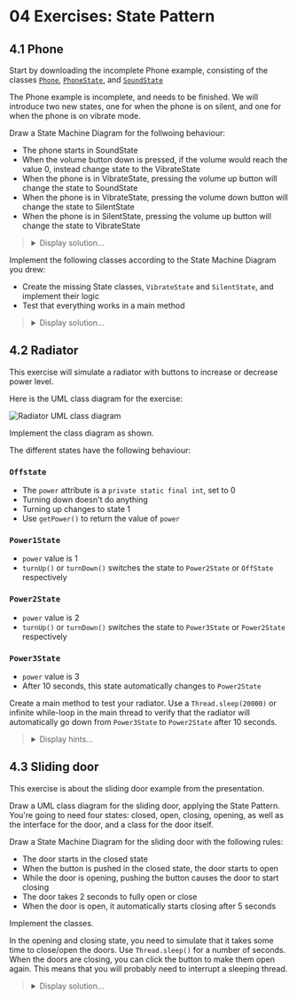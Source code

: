 # 04 Exercises: State Pattern

## 4.1 Phone

Start by downloading the incomplete Phone example, consisting of the classes [`Phone`](https://github.com/MichaelViuff/SDJ2/blob/main/04%20State%20Pattern/Examples/Phone.java), [`PhoneState`](https://github.com/MichaelViuff/SDJ2/blob/main/04%20State%20Pattern/Examples/PhoneState.java), and [`SoundState`](https://github.com/MichaelViuff/SDJ2/blob/main/04%20State%20Pattern/Examples/SoundState.java)

The Phone example is incomplete, and needs to be finished.
We will introduce two new states, one for when the phone is on silent, and one for when the phone is on vibrate mode.

Draw a State Machine Diagram for the follwoing behaviour:
 - The phone starts in SoundState
 - When the volume button down is pressed, if the volume would reach the value 0, instead change state to the VibrateState
 - When the phone is in VibrateState, pressing the volume up button will change the state to SoundState
 - When the phone is in VibrateState, pressing the volume down button will change the state to SilentState
 - When the phone is in SilentState, pressing the volume up button will change the state to VibrateState

<blockquote>
<details>
<summary>Display solution...</summary>
 <img  src="https://github.com/MichaelViuff/SDJ2/blob/main/04%20State%20Pattern/Images/PhoneStateMachine.PNG" />
</details>
</blockquote>

Implement the following classes according to the State Machine Diagram you drew:
 - Create the missing State classes, `VibrateState` and `SilentState`, and implement their logic
 - Test that everything works in a main method

<blockquote>
<details>
<summary>Display solution...</summary>

```java
public class VibrateState implements PhoneState
{
    @Override
    public void onReceiveMessage(String message, Phone phone)
    {
        phone.vibrate();
        System.out.println(message);
    }

    @Override
    public void onReceiveCall(Phone phone)
    {
        phone.vibrate();
    }

    @Override
    public void onVolumeButtonUp(Phone phone)
    {
        phone.changeToSoundState();
    }

    @Override
    public void onVolumeButtonDown(Phone phone)
    {
        phone.changeToSilentState();
    }
}
```

```java
public class SilentState implements PhoneState
{
    @Override
    public void onReceiveMessage(String message, Phone phone)
    {
        System.out.println(message);
    }

    @Override
    public void onReceiveCall(Phone phone)
    {
        //Do nothing
    }

    @Override
    public void onVolumeButtonUp(Phone phone)
    {
        phone.changeToVibrateState();
    }

    @Override
    public void onVolumeButtonDown(Phone phone)
    {
        //Do nothing
    }
}
```

```java
public class Main
{
    public static void main(String[] args)
    {
        Phone phone = new Phone();
        phone.receiveMessage("This message was delivered while phone should be in Sound State");
        for (int i = 0; i <= 100; i++)
        {
            phone.volumeDownButton();
        }
        phone.receiveMessage("This message was delivered while phone should be in Silent State");
        phone.volumeUpButton();
        phone.receiveMessage("This message was delivered while phone should be in Vibrate State");
    }
}
```
</details>
</blockquote>

## 4.2 Radiator

This exercise will simulate a radiator with buttons to increase or decrease power level.

Here is the UML class diagram for the exercise:

![Radiator UML class diagram](https://github.com/MichaelViuff/SDJ2/blob/main/04%20State%20Pattern/Images/RadiatorUML.png)

Implement the class diagram as shown.

The different states have the following behaviour:

### `Offstate`
 - The `power` attribute is a `private static final int`, set to 0
 - Turning down doesn't do anything
 - Turning up changes to state 1
 - Use `getPower()` to return the value of `power`

### `Power1State`
 - `power` value is 1
 - `turnUp()` or `turnDown()` switches the state to `Power2State` or `OffState` respectively

### `Power2State`
 - `power` value is 2
 - `turnUp()` or `turnDown()` switches the state to `Power3State` or `Power2State` respectively

### `Power3State`
 - `power` value is 3
 - After 10 seconds, this state automatically changes to `Power2State`

Create a main method to test your radiator. Use a `Thread.sleep(20000)` or infinite while-loop in the main thread to verify that the radiator will automatically go down from `Power3State` to `Power2State` after 10 seconds.

<blockquote>
<details>
<summary>Display hints...</summary>
<p>
Let the states create new instances every time they change, instead of storing and reusing states in the <code>Radiator</code>.

In the <code>Power3State</code> constructor, you must start a new thread, which will sleep 10 seconds, and then switch down to <code>Power2State</code>. 
 
This can be done with an anonymous inner class inside <code>Power3State</code> to handle the thread. 
You should make the thread a daemon thread, before calling the <code>start()</code> method (using <code>thread.setDaemon(true)</code>). This will make sure the thread is terminated, if the program is shut down.

In the <code>turnDown()</code> method of <code>Power3State</code>, you must interrupt the thread that was started from the constructor to prevent it from automatically switching state later. Otherwise, you will run into the scenario where you turn the power down, and then the sleeping thread will later wake up and change the power again.
</p>
<details>
<summary>Display solution...</summary>

```java
public class Radiator
{
  private RadiatorState currentState;

  public Radiator()
  {
    currentState = new OffState();
  }

  public void turnUp()
  {
    currentState.turnUp(this);
  }

  public void turnDown()
  {
    currentState.turnDown(this);
  }

  public int getPower()
  {
    return currentState.getPower();
  }

  void setPowerState(RadiatorState newState)
  {
    currentState = newState;
  }
}

public interface RadiatorState
{
  void turnUp(Radiator radiator);
  void turnDown(Radiator radiator);
  int getPower();
}
```

```java
public class OffState implements RadiatorState
{
  private final static int POWER = 0;

  @Override public void turnUp(Radiator radiator)
  {
    radiator.setPowerState(new Power1State());
  }

  @Override public void turnDown(Radiator radiator)
  {
    //do nothing
  }

  @Override public int getPower()
  {
    return POWER;
  }
}
```

```java
public class Power1State implements RadiatorState
{
  private final static int POWER = 1;

  @Override public void turnUp(Radiator radiator)
  {
    radiator.setPowerState(new Power2State());
  }

  @Override public void turnDown(Radiator radiator)
  {
    radiator.setPowerState(new OffState());
  }

  @Override public int getPower()
  {
    return POWER;
  }
}
```

```java
public class Power2State implements RadiatorState
{
  private final static int POWER = 2;

  @Override public void turnUp(Radiator radiator)
  {
    radiator.setPowerState(new Power3State(radiator));
  }

  @Override public void turnDown(Radiator radiator)
  {
    radiator.setPowerState(new Power1State());
  }

  @Override public int getPower()
  {
    return POWER;
  }
}
```

```java
public class Power3State implements RadiatorState
{
  private final static int POWER = 3;
  private Thread turnDownAfter10Thread;

  public Power3State(Radiator radiator)
  {
    turnDownAfter10Thread = new Thread(() -> turnDownAfter10(radiator));
    turnDownAfter10Thread.setDaemon(true);
    turnDownAfter10Thread.start();
  }

  private void turnDownAfter10(Radiator radiator)
  {
    try
    {
      Thread.sleep(1000);
      radiator.setPowerState(new Power2State());
    }
    catch (InterruptedException e)
    {
      //This happens when the state is changed manually before the automatic trigger
    }
  }

  @Override public void turnUp(Radiator radiator)
  {
    //do nothing
  }

  @Override public void turnDown(Radiator radiator)
  {
    radiator.setPowerState(new Power2State());
    turnDownAfter10Thread.interrupt();
  }

  @Override public int getPower()
  {
    return POWER;
  }
}
```

```java
public class Main
{
  public static void main(String[] args) throws InterruptedException
  {
    Radiator radiator = new Radiator();
    System.out.println(radiator.getPower());
    radiator.turnUp();
    System.out.println(radiator.getPower());
    radiator.turnUp();
    System.out.println(radiator.getPower());
    radiator.turnUp();
    System.out.println(radiator.getPower());
    radiator.turnDown();
    System.out.println(radiator.getPower());
    radiator.turnDown();
    System.out.println(radiator.getPower());
    radiator.turnDown();
    System.out.println(radiator.getPower());
    Thread.sleep(2000);
    System.out.println(radiator.getPower());
  }
}
```
</details>
</details>
</blockquote>

## 4.3 Sliding door

This exercise is about the sliding door example from the presentation.

Draw a UML class diagram for the sliding door, applying the State Pattern. You're going to need four states: closed, open, closing, opening, as well as the interface for the door, and a class for the door itself.

Draw a State Machine Diagram for the sliding door with the following rules:
 - The door starts in the closed state
 - When the button is pushed in the closed state, the door starts to open
 - While the door is opening, pushing the button causes the door to start closing
 - The door takes 2 seconds to fully open or close
 - When the door is open, it automatically starts closing after 5 seconds

Implement the classes.

In the opening and closing state, you need to simulate that it takes some time to close/open the doors. Use `Thread.sleep()` for a number of seconds.
When the doors are closing, you can click the button to make them open again. This means that you will probably need to interrupt a sleeping thread.

<blockquote>
<details>
<summary>Display solution...</summary>

```java
public class SlidingDoor
{
    private DoorState currentState;

    public SlidingDoor()
    {
        currentState = new ClosedState();
    }

    public void pressButton()
    {
        currentState.onButtonPressed(this);
    }

    public void changeToClosingState()
    {
        currentState = new ClosingState(this);
    }

    public void changeToOpeningState()
    {
        currentState = new OpeningState(this);
    }

    public void changeToOpenState()
    {
        currentState = new OpenState(this);
    }

    public void changeToClosedState()
    {
        currentState = new ClosedState();
    }
}
```

```java
public interface DoorState
{
    void onButtonPressed(SlidingDoor door);
}
```

```java
public class OpenState implements DoorState
{
    private final Thread closeDoorAfterSetTimeThread;

    public OpenState(SlidingDoor door)
    {
        closeDoorAfterSetTimeThread = new Thread(() -> closeDoorAfterSetTime(door));
        closeDoorAfterSetTimeThread.setDaemon(true);
        closeDoorAfterSetTimeThread.start();
        System.out.println("Door is open");
    }

    private void closeDoorAfterSetTime(SlidingDoor door)
    {
        try
        {
            Thread.sleep(5000);
            door.changeToClosingState();
        }
        catch (InterruptedException e)
        {
            //This happens when the state is changed manually before the automatic trigger
        }
    }

    @Override
    public void onButtonPressed(SlidingDoor door)
    {
        closeDoorAfterSetTimeThread.interrupt();
        door.changeToClosingState();
    }
}
```

```java
public class OpeningState implements DoorState
{
    private Thread openDoorAfterSetTimeThread;

    public OpeningState(SlidingDoor door)
    {
        openDoorAfterSetTimeThread = new Thread(() -> openDoorAfterSetTime(door));
        openDoorAfterSetTimeThread.setDaemon(true);
        openDoorAfterSetTimeThread.start();
        System.out.println("Door is opening");
    }

    private void openDoorAfterSetTime(SlidingDoor door)
    {
        try
        {
            Thread.sleep(2000);
            door.changeToOpenState();
        }
        catch (InterruptedException e)
        {
            //This happens when the state is changed manually before the automatic trigger
        }
    }

    @Override
    public void onButtonPressed(SlidingDoor door)
    {
        openDoorAfterSetTimeThread.interrupt();
        door.changeToClosingState();
    }
}
```

```java
public class ClosingState implements DoorState
{
    private Thread closeDoorAfterSetTimeThread;

    public ClosingState(SlidingDoor door)
    {
        closeDoorAfterSetTimeThread = new Thread(() -> closeDoorAfterSetTime(door));
        closeDoorAfterSetTimeThread.setDaemon(true);
        closeDoorAfterSetTimeThread.start();
        System.out.println("Door is closing");
    }

    private void closeDoorAfterSetTime(SlidingDoor door)
    {
        try
        {
            Thread.sleep(2000);
            door.changeToClosedState();
        }
        catch (InterruptedException e)
        {
            //This happens when the state is changed manually before the automatic trigger
        }
    }

    @Override
    public void onButtonPressed(SlidingDoor door)
    {
        closeDoorAfterSetTimeThread.interrupt();
        door.changeToOpeningState();
    }
}
```

```java
public class ClosedState implements DoorState
{
    public ClosedState()
    {
        System.out.println("Door is closed");
    }

    @Override
    public void onButtonPressed(SlidingDoor door)
    {
        door.changeToOpeningState();
    }
}
```

```java
public class Main
{
    public static void main(String[] args) throws InterruptedException
    {
        SlidingDoor door = new SlidingDoor();
        door.pressButton(); // Goes from closed to opening
        Thread.sleep(20000); //Wait while opening finishes, and after set delay goes back to closing and then to closed
        door.pressButton(); // Goes from closed to opening
        Thread.sleep(1000); // Doesn't wait for opening to finish
        door.pressButton(); // Interrupts the opening and goes to closing
        Thread.sleep(5000); //Wait while closing finishes
        door.pressButton(); // Goes from closed to opening
        Thread.sleep(3000); // Waits for opening to finish
        door.pressButton(); // Goes from open to closing
        Thread.sleep(1000); // Doesn't wait for closing to finish
        door.pressButton(); // Interrupts the closing and goes to opening
        Thread.sleep(20000); //Wait while opening finishes, and after set delay goes back to closing and then to closed
    }
}
```
</details>
</blockquote>

